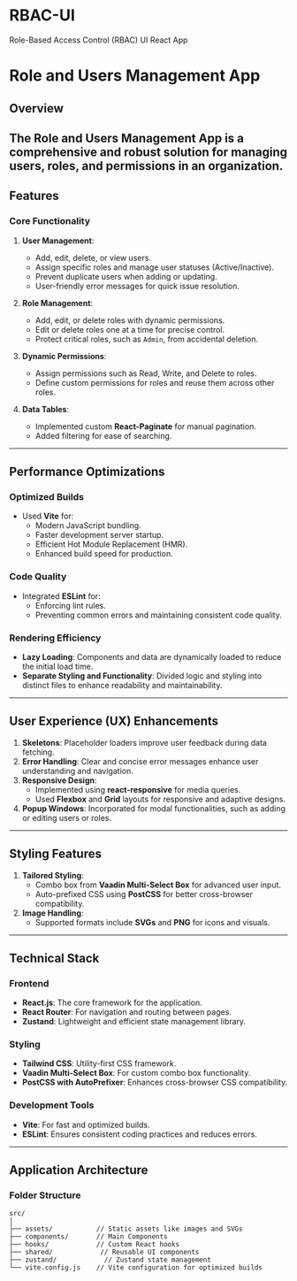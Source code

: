 # RBAC-UI
Role-Based Access Control (RBAC) UI React App

# Role and Users Management App

## Overview

The **Role and Users Management App** is a comprehensive and robust solution for managing users, roles, and permissions in an organization.
---

## Features

### **Core Functionality**
1. **User Management**:
   - Add, edit, delete, or view users.
   - Assign specific roles and manage user statuses (Active/Inactive).
   - Prevent duplicate users when adding or updating.
   - User-friendly error messages for quick issue resolution.

2. **Role Management**:
   - Add, edit, or delete roles with dynamic permissions.
   - Edit or delete roles one at a time for precise control.
   - Protect critical roles, such as `Admin`, from accidental deletion.

3. **Dynamic Permissions**:
   - Assign permissions such as Read, Write, and Delete to roles.
   - Define custom permissions for roles and reuse them across other roles.

4. **Data Tables**:
   - Implemented custom **React-Paginate** for manual pagination.
   - Added filtering for ease of searching.
   
---

## Performance Optimizations

### **Optimized Builds**
- Used **Vite** for:
  - Modern JavaScript bundling.
  - Faster development server startup.
  - Efficient Hot Module Replacement (HMR).
  - Enhanced build speed for production.

### **Code Quality**
- Integrated **ESLint** for:
  - Enforcing lint rules.
  - Preventing common errors and maintaining consistent code quality.

### **Rendering Efficiency**
- **Lazy Loading**: Components and data are dynamically loaded to reduce the initial load time.
- **Separate Styling and Functionality**: Divided logic and styling into distinct files to enhance readability and maintainability.

---

## User Experience (UX) Enhancements

1. **Skeletons**: Placeholder loaders improve user feedback during data fetching.
2. **Error Handling**: Clear and concise error messages enhance user understanding and navigation.
3. **Responsive Design**:
   - Implemented using **react-responsive** for media queries.
   - Used **Flexbox** and **Grid** layouts for responsive and adaptive designs.
4. **Popup Windows**: Incorporated for modal functionalities, such as adding or editing users or roles.

---

## Styling Features

1. **Tailored Styling**:
   - Combo box from **Vaadin Multi-Select Box** for advanced user input.
   - Auto-prefixed CSS using **PostCSS** for better cross-browser compatibility.
2. **Image Handling**:
   - Supported formats include **SVGs** and **PNG** for icons and visuals.

---

## Technical Stack

### **Frontend**
- **React.js**: The core framework for the application.
- **React Router**: For navigation and routing between pages.
- **Zustand**: Lightweight and efficient state management library.

### **Styling**
- **Tailwind CSS**: Utility-first CSS framework.
- **Vaadin Multi-Select Box**: For custom combo box functionality.
- **PostCSS with AutoPrefixer**: Enhances cross-browser CSS compatibility.

### **Development Tools**
- **Vite**: For fast and optimized builds.
- **ESLint**: Ensures consistent coding practices and reduces errors.

---

## Application Architecture

### **Folder Structure**
```plaintext
src/
│
├── assets/           // Static assets like images and SVGs
├── components/       // Main Components
├── hooks/            // Custom React hooks
├── shared/            // Reusable UI components
├── zustand/            // Zustand state management
└── vite.config.js    // Vite configuration for optimized builds
